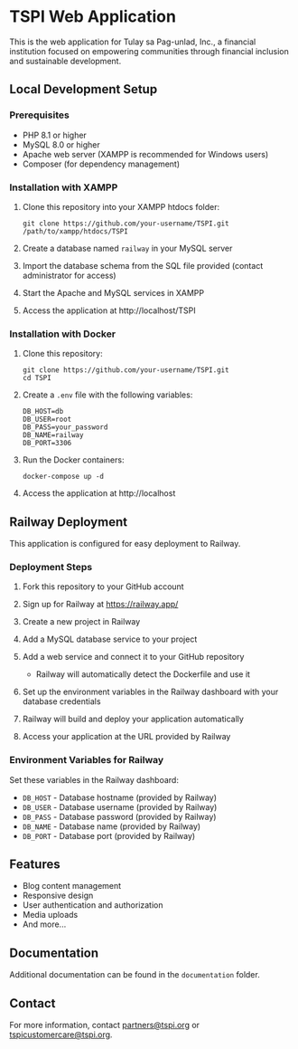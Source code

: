 # TSPI Web Application

This is the web application for Tulay sa Pag-unlad, Inc., a financial institution focused on empowering communities through financial inclusion and sustainable development.

## Local Development Setup

### Prerequisites
- PHP 8.1 or higher
- MySQL 8.0 or higher
- Apache web server (XAMPP is recommended for Windows users)
- Composer (for dependency management)

### Installation with XAMPP
1. Clone this repository into your XAMPP htdocs folder:
   ```
   git clone https://github.com/your-username/TSPI.git /path/to/xampp/htdocs/TSPI
   ```

2. Create a database named `railway` in your MySQL server

3. Import the database schema from the SQL file provided (contact administrator for access)

4. Start the Apache and MySQL services in XAMPP

5. Access the application at http://localhost/TSPI

### Installation with Docker
1. Clone this repository:
   ```
   git clone https://github.com/your-username/TSPI.git
   cd TSPI
   ```

2. Create a `.env` file with the following variables:
   ```
   DB_HOST=db
   DB_USER=root
   DB_PASS=your_password
   DB_NAME=railway
   DB_PORT=3306
   ```

3. Run the Docker containers:
   ```
   docker-compose up -d
   ```

4. Access the application at http://localhost

## Railway Deployment

This application is configured for easy deployment to Railway.

### Deployment Steps
1. Fork this repository to your GitHub account

2. Sign up for Railway at https://railway.app/

3. Create a new project in Railway

4. Add a MySQL database service to your project

5. Add a web service and connect it to your GitHub repository
   - Railway will automatically detect the Dockerfile and use it

6. Set up the environment variables in the Railway dashboard with your database credentials

7. Railway will build and deploy your application automatically

8. Access your application at the URL provided by Railway

### Environment Variables for Railway
Set these variables in the Railway dashboard:
- `DB_HOST` - Database hostname (provided by Railway)
- `DB_USER` - Database username (provided by Railway)
- `DB_PASS` - Database password (provided by Railway)
- `DB_NAME` - Database name (provided by Railway)
- `DB_PORT` - Database port (provided by Railway)

## Features
- Blog content management
- Responsive design
- User authentication and authorization
- Media uploads
- And more...

## Documentation
Additional documentation can be found in the `documentation` folder.

## Contact
For more information, contact partners@tspi.org or tspicustomercare@tspi.org.
